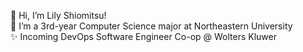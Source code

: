 👋 Hi, I’m Lily Shiomitsu!\
🌱 I’m a 3rd-year Computer Science major at Northeastern University\
✨ Incoming DevOps Software Engineer Co-op @ Wolters Kluwer
<!---
lilyshiomitsu/lilyshiomitsu is a ✨ special ✨ repository because its `README.md` (this file) appears on your GitHub profile.
You can click the Preview link to take a look at your changes.
--->
